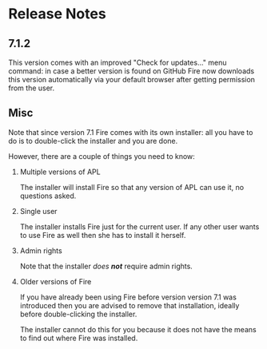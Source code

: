 # Release Notes

## 7.1.2

This version comes with an improved "Check for updates..." menu command: in case a better version is found on GitHub Fire now downloads this version automatically via your default browser after getting permission from the user.

## Misc

Note that since version 7.1 Fire comes with its own installer: all you have to do is to double-click the installer and you are done.

However, there are a couple of things you need to know:

1. Multiple versions of APL

   The installer will install Fire so that any version of APL can use it, no questions asked.

1. Single user

   The installer installs Fire just for the current user. If any other user wants to use Fire as well then she has to install it herself.

1. Admin rights

   Note that the installer _does **not**_ require admin rights.

1. Older versions of Fire 

   If you have already been using Fire before version version 7.1 was introduced then you are advised to remove that installation, ideally before double-clicking the installer.

   The installer cannot do this for you because it does not have the means to find out where Fire was installed.